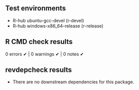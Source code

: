 ## Test environments

- R-hub ubuntu-gcc-devel (r-devel)
- R-hub windows-x86_64-release (r-release)

## R CMD check results

0 errors ✔ | 0 warnings ✔ | 0 notes ✔

## revdepcheck results

- There are no downstream dependencies for this package.
